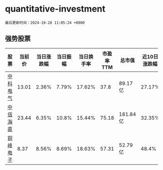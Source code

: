# quantitative-investment

`最后更新时间：2024-10-28 11:05:24 +0800`

## 强势股票

|股票|当前价|当日涨跌幅|当日振幅|当日换手率|市盈率TTM|总市值|近10日涨跌幅|
|----|----|----|----|----|----|----|----|
|[中科电气](https://xueqiu.com/S/SZ300035)|13.01|2.36%|7.79%|17.62%|37.8|89.17亿|27.17%|
|[中信海直](https://xueqiu.com/S/SZ000099)|23.44|6.35%|10.8%|15.44%|75.18|181.84亿|32.35%|
|[铜峰电子](https://xueqiu.com/S/SH600237)|8.37|8.56%|8.69%|18.63%|57.31|52.79亿|48.4%|
